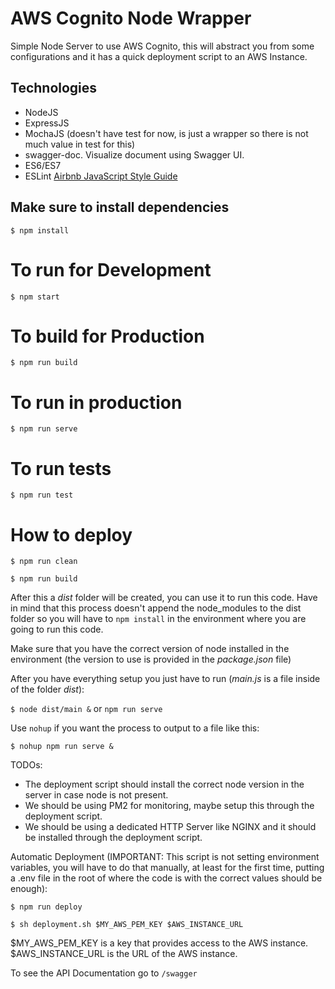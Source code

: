 # AWS Cognito Node Wrapper

Simple Node Server to use AWS Cognito, this will abstract you from some configurations and it has a quick deployment script to an AWS Instance.

## Technologies
- NodeJS
- ExpressJS
- MochaJS (doesn't have test for now, is just a wrapper so there is not much value in test for this)
- swagger-doc. Visualize document using Swagger UI.
- ES6/ES7
- ESLint [Airbnb JavaScript Style Guide](https://github.com/airbnb/javascript)

## Make sure to install dependencies
``$ npm install``

# To run for Development
``$ npm start``

# To build for Production
``$ npm run build``

# To run in production
``$ npm run serve``

# To run tests
``$ npm run test``

# How to deploy
``$ npm run clean``

``$ npm run build``

After this a  _dist_ folder will be created, you can use it to run this code.
Have in mind that this process doesn't append the node_modules to the dist folder
so you will have to ``npm install`` in the environment where you are going
to run this code.

Make sure that you have the correct version of node installed in the environment (the version to use is provided
in the _package.json_ file)

After you have everything setup you just have to run (_main.js_ is a file inside of the folder _dist_):

``$ node dist/main &`` or ``npm run serve``

Use ``nohup`` if you want the process to output to a file like this:

``$ nohup npm run serve &``

TODOs:
* The deployment script should install the correct node version in the server in case node is not present.
* We should be using PM2 for monitoring, maybe setup this through the deployment script.
* We should be using a dedicated HTTP Server like NGINX and it should be installed through the deployment script.

Automatic Deployment (IMPORTANT: This script is not setting environment variables, you will have to do that manually, at least for the first time, putting a .env file in the root of where the code is with the correct values should be enough):

``$ npm run deploy``

``$ sh deployment.sh $MY_AWS_PEM_KEY $AWS_INSTANCE_URL``

$MY_AWS_PEM_KEY is a key that provides access to the AWS instance.
$AWS_INSTANCE_URL is the URL of the AWS instance.

To see the API Documentation go to ``/swagger``

